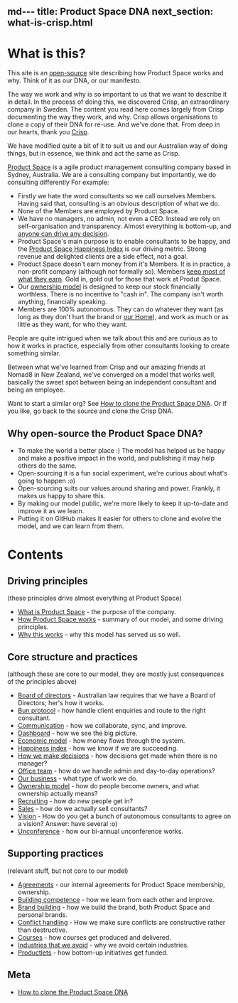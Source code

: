 md---
title: Product Space DNA
next_section: what-is-crisp.html
---

What is this?
=============

This site is an [open-source](http://en.wikipedia.org/wiki/Open_source) site describing how Product Space works and why. Think of it as our DNA, or our manifesto.

The way we work and why is so important to us that we want to describe it in detail. In the process of doing this, we discovered Crisp, an extraordinary company in Sweden. The content you read here comes largely from Crisp documenting the way they work, and why. Crisp allows organisations to clone a copy of their DNA for re-use. And we've done that. From deep in our hearts, thank you [Crisp](https://www.crisp.se).

We have modified quite a bit of it to suit us and our Australian way of doing things, but in essence, we think and act the same as Crisp.

[Product Space](https://www.theproductspace.com) is a agile product management consulting company based in Sydney, Australia. We are a consulting company but importantly, we do consulting differently
For example:

-   Firstly we hate the word consultants so we call ourselves Members. Having said that, consulting is an obvious description of what we do.
- None of the Members are employed by Product Space.
-   We have no managers, no admin, not even a CEO. Instead we rely on self-organisation and transparency. Almost everything is bottom-up, and [anyone can drive any decision](decisions.html).
-   Product Space's main purpose is to enable consultants to be happy, and the [Product Space Happiness Index](happiness-index.html) is our driving metric. Strong revenue and delighted clients are a side effect, not a goal.
-   Product Space doesn't earn money from it's Members. It is in practice, a non-profit company (although not formally so). Members [keep most of what they earn](economic-model.html). Gold in, gold out for those that work at Produt Space.
-   Our [ownership model](ownership-model.html) is designed to keep our stock financially worthless. There is no incentive to "cash in". The company isn't worth anything, financially speaking. 
-   Members are 100% autonomous. They can do whatever they want (as long as they don't hurt the brand or [our Home](what-is-crisp.html)), and work as much or as little as they want, for who they want.

People are quite intrigued when we talk about this and are curious as to how it works in practice, especially from other consultants looking to create something similar. 

Between what we've learned from Crisp and our amazing friends at Nomad8 in New Zealand, we've converged on a model that works well, basically the sweet spot between being an independent consultant and being an employee. 

Want to start a similar org? See [How to clone the Product Space DNA](how-to-copy.html). Or if you like, go back to the source and clone the Crisp DNA.

Why open-source the Product Space DNA?
------------------------------

-   To make the world a better place :) The model has helped us be happy and make a positive impact in the world, and publishing it may help others do the same.
-   Open-sourcing it is a fun social experiment, we're curious about what's going to happen :o)
- Open-sourcing suits our values around sharing and power. Frankly, it makes us happy to share this.
-   By making our model public, we're more likely to keep it up-to-date and improve it as we learn.
-   Putting it on GitHub makes it easier for others to clone and evolve the model, and we can learn from them.

Contents
========

Driving principles
------------------

(these principles drive almost everything at Product Space)

-   [What is Product Space](what-is-crisp.html) - the purpose of the company.
-   [How Product Space works](how-crisp-works.html) - summary of our model, and some driving principles.
-   [Why this works](why-this-works.html) - why this model has served us so well.

Core structure and practices
----------------------------

(although these are core to our model, they are mostly just consequences of the principles above)

-   [Board of directors](board.html) - Australian law requires that we have a Board of Directors; her's how it works.
-   [Bun protocol](bun-protocol.html) - how handle client enquiries and route to the right consultant.
-   [Communication](communication.html) - how we collaborate, sync, and improve.
-   [Dashboard](dashboard.html) - how we see the big picture.
-   [Economic model](economic-model.html) - how  money flows through the system.
-   [Happiness index](happiness-index.html) - how we know if we are succeeding.
-   [How we make decisions](decisions.html) - how  decisions get made when there is no manager?
-   [Office team](office-team.html) - how do we handle admin and day-to-day operations?
-   [Our business](our-business.html) - what type of work we do.
-   [Ownership model](ownership-model.html) - how do people become owners, and what ownership actually means?
-   [Recruiting](recruiting.html) - how do new people get in?
-   [Sales](sales.html) - how do we actually sell consultants?
-   [Vision](visions.html) - How do you get a bunch of autonomous consultants to agree on a vision? Answer: have several :o)
-   [Unconference](unconference.html) - how our bi-annual unconference works.

Supporting practices
--------------------

(relevant stuff, but not core to our model)

-   [Agreements](contracts.html) - our internal agreements for Product Space membership, ownership.
-   [Building competence](building-competence.html) - how we learn from each other and improve.
-   [Brand building](brand-building.html) - how we build the brand, both Product Space and personal brands.
-   [Conflict handling](conflict-handling.html) - How we make sure conflicts are constructive rather than destructive.
-   [Courses](courses-and-event-production.html) - how courses get produced and delivered.
-   [Industries that we avoid](industries-that-we-avoid.html) - why we avoid certain industries.
-   [Productlets](crisplets.html) - how bottom-up initiatives get funded.



Meta
----

-   [How to clone the Product Space DNA](how-to-copy.html)
